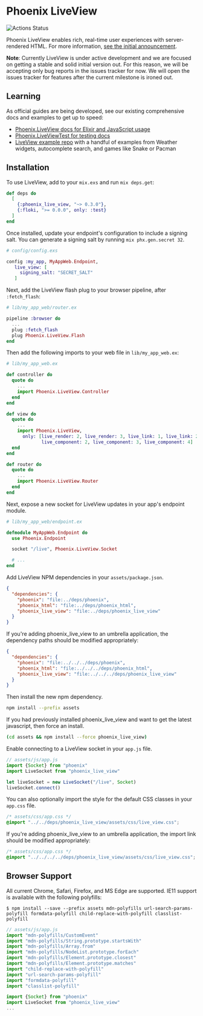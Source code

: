 # Phoenix LiveView

![Actions Status](https://github.com/phoenixframework/phoenix_live_view/workflows/CI/badge.svg)

Phoenix LiveView enables rich, real-time user experiences with server-rendered HTML. For more information, [see the initial announcement](https://dockyard.com/blog/2018/12/12/phoenix-liveview-interactive-real-time-apps-no-need-to-write-javascript).

**Note**: Currently LiveView is under active development and we are focused on getting a stable and solid initial version out. For this reason, we will be accepting only bug reports in the issues tracker for now. We will open the issues tracker for features after the current milestone is ironed out.

## Learning

As official guides are being developed, see our existing
comprehensive docs and examples to get up to speed:

  * [Phoenix.LiveView docs for Elixir and JavaScript usage](https://hexdocs.pm/phoenix_live_view)
  * [Phoenix.LiveViewTest for testing docs](https://github.com/phoenixframework/phoenix_live_view/blob/master/lib/phoenix_live_view/test/live_view_test.ex)
  * [LiveView example repo](https://github.com/chrismccord/phoenix_live_view_example) with a handful of examples from Weather widgets, autocomplete search, and games like Snake or Pacman

## Installation

To use LiveView, add to your `mix.exs` and run `mix deps.get`:

```elixir
def deps do
  [
    {:phoenix_live_view, "~> 0.3.0"},
    {:floki, ">= 0.0.0", only: :test}
  ]
end
```

Once installed, update your endpoint's configuration to include a signing salt. You can generate a signing salt by running `mix phx.gen.secret 32`.

```elixir
# config/config.exs

config :my_app, MyAppWeb.Endpoint,
   live_view: [
     signing_salt: "SECRET_SALT"
   ]
```

Next, add the LiveView flash plug to your browser pipeline, after `:fetch_flash`:

```elixir
# lib/my_app_web/router.ex

pipeline :browser do
  ...
  plug :fetch_flash
  plug Phoenix.LiveView.Flash
end
```

Then add the following imports to your web file in `lib/my_app_web.ex`:

```elixir
# lib/my_app_web.ex

def controller do
  quote do
    ...
    import Phoenix.LiveView.Controller
  end
end

def view do
  quote do
    ...
    import Phoenix.LiveView,
      only: [live_render: 2, live_render: 3, live_link: 1, live_link: 2,
             live_component: 2, live_component: 3, live_component: 4]
  end
end

def router do
  quote do
    ...
    import Phoenix.LiveView.Router
  end
end
```

Next, expose a new socket for LiveView updates in your app's endpoint module.

```elixir
# lib/my_app_web/endpoint.ex

defmodule MyAppWeb.Endpoint do
  use Phoenix.Endpoint

  socket "/live", Phoenix.LiveView.Socket

  # ...
end
```

Add LiveView NPM dependencies in your `assets/package.json`.

```json
{
  "dependencies": {
    "phoenix": "file:../deps/phoenix",
    "phoenix_html": "file:../deps/phoenix_html",
    "phoenix_live_view": "file:../deps/phoenix_live_view"
  }
}
```

If you're adding phoenix_live_view to an umbrella application, the dependency paths should be modified appropriately:

```json
{
  "dependencies": {
    "phoenix": "file:../../../deps/phoenix",
    "phoenix_html": "file:../../../deps/phoenix_html",
    "phoenix_live_view": "file:../../../deps/phoenix_live_view"
  }
}
```


Then install the new npm dependency.

```bash
npm install --prefix assets
```

If you had previously installed phoenix_live_view and want to get the
latest javascript, then force an install.

```bash
(cd assets && npm install --force phoenix_live_view)
```

Enable connecting to a LiveView socket in your `app.js` file.

```javascript
// assets/js/app.js
import {Socket} from "phoenix"
import LiveSocket from "phoenix_live_view"

let liveSocket = new LiveSocket("/live", Socket)
liveSocket.connect()
```

You can also optionally import the style for the default CSS classes in your `app.css` file.

```css
/* assets/css/app.css */
@import "../../deps/phoenix_live_view/assets/css/live_view.css";
```

If you're adding phoenix_live_view to an umbrella application, the import link should be modified appropriately:

```css
/* assets/css/app.css */
@import "../../../../deps/phoenix_live_view/assets/css/live_view.css";
```

## Browser Support

All current Chrome, Safari, Firefox, and MS Edge are supported.
IE11 support is available with the following polyfills:

```console
$ npm install --save --prefix assets mdn-polyfills url-search-params-polyfill formdata-polyfill child-replace-with-polyfill classlist-polyfill
```

```javascript
// assets/js/app.js
import "mdn-polyfills/CustomEvent"
import "mdn-polyfills/String.prototype.startsWith"
import "mdn-polyfills/Array.from"
import "mdn-polyfills/NodeList.prototype.forEach"
import "mdn-polyfills/Element.prototype.closest"
import "mdn-polyfills/Element.prototype.matches"
import "child-replace-with-polyfill"
import "url-search-params-polyfill"
import "formdata-polyfill"
import "classlist-polyfill"

import {Socket} from "phoenix"
import LiveSocket from "phoenix_live_view"
...
```
